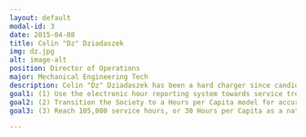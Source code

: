 ```yaml
---
layout: default
modal-id: 3
date: 2015-04-08
title: Colin "Dz" Dziadaszek
img: dz.jpg
alt: image-alt
position: Director of Operations
major: Mechanical Engineering Tech
description: Colin "Dz" Dziadaszek has been a hard charger since candidacy. As a brand new active member, he wrote awards packages that won the LBJ Cup and Badley Trophy. Colin plans to employ his experience as an Eagle Scout, Candidate Class Operations Officer, and National Director of Support to find opportunities for meaningful service. He has experience interfacing with CAP, Silver Wings, and the Air Force Association at the local and national levels which will enable him to hit the ground running!
goal1: (1) Use the electronic hour reporting system towards service trend analysis.
goal2: (2) Transition the Society to a Hours per Capita model for accurate metrics.
goal3: (3) Reach 105,000 service hours, or 30 Hours per Capita as a nation.

---
```

